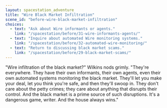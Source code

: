 ```yaml
---
layout: spacestation_adventure
title: "Wire Black Market Infiltration"
scene_id: "before-wire-black-market-infiltration"
choices:
  - text: "Ask about Wire informants or agents."
    link: "/spacestation/before/31-wire-informants-agents/"
  - text: "Inquire about automated Wire monitoring systems."
    link: "/spacestation/before/32-automated-wire-monitoring/"
  - text: "Return to discussing black market scams."
    link: "/spacestation/before/29-black-market-scams/"
---
```


"Wire infiltration of the black market?" Wilkins nods grimly. "They're everywhere. They have their own informants, their own agents, even their own automated systems monitoring the black market. They'll let you make your deal, let you think you're safe, and then they'll swoop in. They don't care about the petty crimes; they care about anything that disrupts their control. And the black market is a prime source of such disruptions. It's a dangerous game, writer. And the house always wins."
